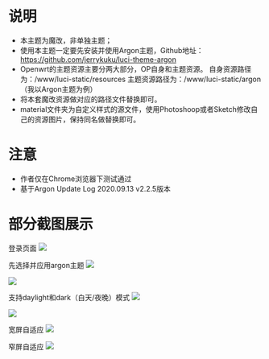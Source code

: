 # 说明
* 本主题为魔改，非单独主题；
* 使用本主题一定要先安装并使用Argon主题，Github地址：https://github.com/jerrykuku/luci-theme-argon
* Openwrt的主题资源主要分两大部分，OP自身和主题资源。
自身资源路径为：/www/luci-static/resources
主题资源路径为：/www/luci-static/argon（我以Argon主题为例）
* 将本套魔改资源做对应的路径文件替换即可。
* material文件夹为自定义样式的源文件，使用Photoshoop或者Sketch修改自己的资源图片，保持同名做替换即可。

# 注意
* 作者仅在Chrome浏览器下测试通过
* 基于Argon Update Log 2020.09.13 v2.2.5版本

# 部分截图展示
登录页面
![](https://github.com/coLATin/argon-mod/blob/master/iShot2020-12-23-14.51.43.png)

先选择并应用argon主题
![](https://github.com/coLATin/argon-mod/blob/master/iShot2020-12-23-14.55.51.png)

![](https://github.com/coLATin/argon-mod/blob/master/iShot2020-12-23-14.56.29.png)

支持daylight和dark（白天/夜晚）模式
![](https://github.com/coLATin/argon-mod/blob/master/iShot2020-12-23-14.59.24.png)

![](https://github.com/coLATin/argon-mod/blob/master/iShot2020-12-23-14.58.29.png)

宽屏自适应
![](https://github.com/coLATin/argon-mod/blob/master/iShot2020-12-23-15.00.10.png)

窄屏自适应
![](https://github.com/coLATin/argon-mod/blob/master/iShot2020-12-23-15.00.23.png)




